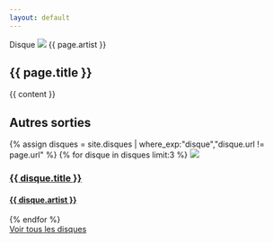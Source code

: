 ```yaml
---
layout: default
---
```

<article>
<span class="title">Disque</span>
<img class="main-image" src="{{ page.image }}" />
<span class="subtitle">{{ page.artist }}</span>
<h1>{{ page.title }}</h1>
<div class="content">{{ content }}</div>
<section id="others">
  <h2>Autres sorties</h2>
  <div id="last-albums">
  {% assign disques = site.disques | where_exp:"disque","disque.url != page.url" %}
  {% for disque in disques limit:3 %}
    <a href="{{ disque.url | relative_url }}">
      <img src="{{ disque.thumbnail }}" />
      <h3>{{ disque.title }}</h3>
      <h4 class="artist">{{ disque.artist }}</h4>
    </a>
  {% endfor %}
  </div>
  <a class="see-more" href="{{ '/disque' | relative_url }}">Voir tous les disques</a>
</section>